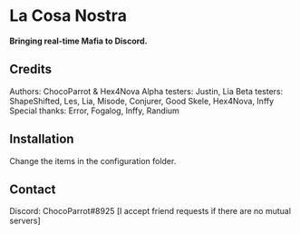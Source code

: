 # La Cosa Nostra
**Bringing real-time Mafia to Discord.**

## Credits
Authors: ChocoParrot & Hex4Nova
Alpha testers: Justin, Lia
Beta testers: ShapeShifted, Les, Lia, Misode, Conjurer, Good Skele, Hex4Nova, Inffy
Special thanks: Error, Fogalog, Inffy, Randium

## Installation
Change the items in the configuration folder.

## Contact
Discord: ChocoParrot#8925
[I accept friend requests if there are no mutual servers]
